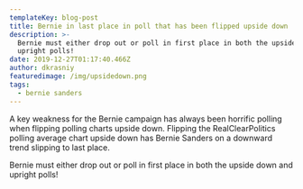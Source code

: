 ```yaml
---
templateKey: blog-post
title: Bernie in last place in poll that has been flipped upside down
description: >-
  Bernie must either drop out or poll in first place in both the upside down and
  upright polls!
date: 2019-12-27T01:17:40.466Z
author: dkrasniy
featuredimage: /img/upsidedown.png
tags:
  - bernie sanders
---
```

A key weakness for the Bernie campaign has always been horrific polling when flipping polling charts upside down. Flipping the RealClearPolitics polling average chart upside down has Bernie Sanders on a downward trend slipping to last place. 

Bernie must either drop out or poll in first place in both the upside down and upright polls!
